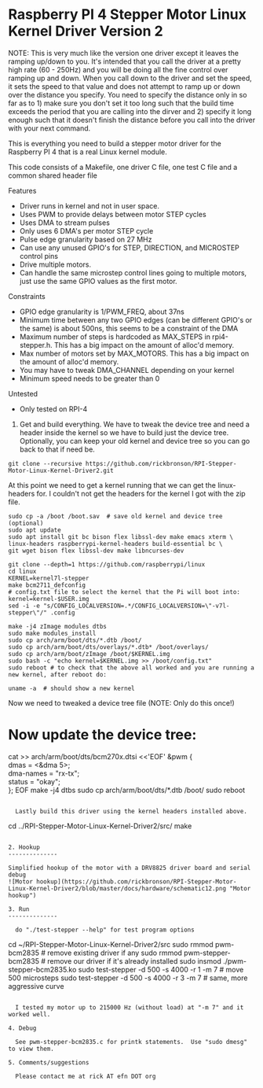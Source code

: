   Raspberry PI 4 Stepper Motor Linux Kernel Driver Version 2
==========================================

NOTE: This is very much like the version one driver except it leaves the ramping up/down to you.  It's intended that you call the driver at a pretty high rate (60 - 250Hz) and you will be doing all the fine control over ramping up and down.  When you call down to the driver and set the speed, it sets the speed to that value and does not attempt to ramp up or down over the distance you specify.  You need to specify the distance only in so far as to 1) make sure you don't set it too long such that the build time exceeds the period that you are calling into the dirver and 2) specify it long enough such that it doesn't finish the distance before you call into the driver with your next command.

This is everything you need to build a stepper motor driver for the Raspberry PI 4 that is a real Linux kernel module.

This code consists of a Makefile, one driver C file, one test C file and a common shared header file

Features

- Driver runs in kernel and not in user space.
- Uses PWM to provide delays between motor STEP cycles
- Uses DMA to stream pulses
- Only uses 6 DMA's per motor STEP cycle
- Pulse edge granularity based on 27 MHz
- Can use any unused GPIO's for STEP, DIRECTION, and MICROSTEP control pins
- Drive multiple motors.
- Can handle the same microstep control lines going to multiple motors, just use the same GPIO values as the first motor.

Constraints

- GPIO edge granularity is 1/PWM_FREQ, about 37ns
- Minimum time between any two GPIO edges (can be different GPIO's or the same) is about 500ns, this seems to be a constraint of the DMA
- Maximum number of steps is hardcoded as MAX_STEPS in rpi4-stepper.h.  This has a big impact on the amount of alloc'd memory.
- Max number of motors set by MAX_MOTORS.  This has a big impact on the amount of alloc'd memory.
- You may have to tweak DMA_CHANNEL depending on your kernel
- Minimum speed needs to be greater than 0

Untested
- Only tested on RPI-4

1. Get and build everything. We have to tweak the device tree and need a header inside the kernel so we have to build just the device tree.  Optionally, you can keep your old kernel and device tree so you can go back to that if need be.

```
git clone --recursive https://github.com/rickbronson/RPI-Stepper-Motor-Linux-Kernel-Driver2.git
```

  At this point we need to get a kernel running that we can get the linux-headers for.  I couldn't not get the headers for the kernel I got with the zip file.

```
sudo cp -a /boot /boot.sav  # save old kernel and device tree (optional)
sudo apt update
sudo apt install git bc bison flex libssl-dev make emacs xterm \
linux-headers raspberrypi-kernel-headers build-essential bc \
git wget bison flex libssl-dev make libncurses-dev

git clone --depth=1 https://github.com/raspberrypi/linux
cd linux
KERNEL=kernel7l-stepper
make bcm2711_defconfig
# config.txt file to select the kernel that the Pi will boot into: kernel=kernel-$USER.img
sed -i -e "s/CONFIG_LOCALVERSION=.*/CONFIG_LOCALVERSION=\"-v7l-stepper\"/" .config

make -j4 zImage modules dtbs
sudo make modules_install
sudo cp arch/arm/boot/dts/*.dtb /boot/
sudo cp arch/arm/boot/dts/overlays/*.dtb* /boot/overlays/
sudo cp arch/arm/boot/zImage /boot/$KERNEL.img
sudo bash -c "echo kernel=$KERNEL.img >> /boot/config.txt"
sudo reboot # to check that the above all worked and you are running a new kernel, after reboot do:

uname -a  # should show a new kernel

```

  Now we need to tweaked a device tree file (NOTE: Only do this once!)

# Now update the device tree:
cat >> arch/arm/boot/dts/bcm270x.dtsi <<'EOF'
&pwm {                                                                        
      dmas = <&dma 5>;                                                        
      dma-names = "rx-tx";                                                    
      status = "okay";                                                        
};
EOF
make -j4 dtbs
sudo cp arch/arm/boot/dts/*.dtb /boot/
sudo reboot
```

  Lastly build this driver using the kernel headers installed above.

```
cd ../RPI-Stepper-Motor-Linux-Kernel-Driver2/src/
make
```

2. Hookup
--------------

Simplified hookup of the motor with a DRV8825 driver board and serial debug
![Motor hookup](https://github.com/rickbronson/RPI-Stepper-Motor-Linux-Kernel-Driver2/blob/master/docs/hardware/schematic12.png "Motor hookup")

3. Run
--------------

  do "./test-stepper --help" for test program options

```
cd ~/RPI-Stepper-Motor-Linux-Kernel-Driver2/src
sudo rmmod pwm-bcm2835  # remove existing driver if any
sudo rmmod pwm-stepper-bcm2835 # remove our driver if it's already installed
sudo insmod ./pwm-stepper-bcm2835.ko
sudo test-stepper -d 500 -s 4000 -r 1 -m 7  # move 500 microsteps
sudo test-stepper -d 500 -s 4000 -r 3 -m 7  # same, more aggressive curve
```

  I tested my motor up to 215000 Hz (without load) at "-m 7" and it worked well.

4. Debug

  See pwm-stepper-bcm2835.c for printk statements.  Use "sudo dmesg" to view them.

5. Comments/suggestions

  Please contact me at rick AT efn DOT org
